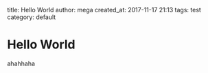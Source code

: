 title: Hello World
author: mega
created_at: 2017-11-17 21:13
tags: test
category: default

# Hello World

ahahhaha
